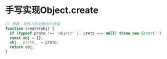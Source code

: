 # 手写实现Object.create
```javascript
// 思路：将传入的对象作为原型
function create(obj) {
  if (typeof proto !== 'object' || proto === null) throw new Error('');
  const obj = {};
  obj.__proto__ = proto;
  return obj;
}
```
